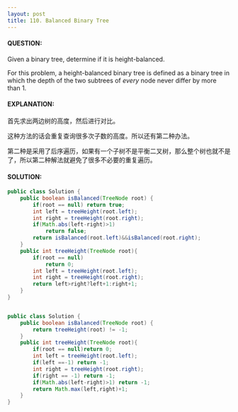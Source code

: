 ```yaml
---
layout: post
title: 110. Balanced Binary Tree
---
```


#### QUESTION:

Given a binary tree, determine if it is height-balanced.

For this problem, a height-balanced binary tree is defined as a binary tree in which the depth of the two subtrees of *every* node never differ by more than 1.

#### EXPLANATION:

首先求出两边树的高度，然后进行对比。

这种方法的话会重复查询很多次子数的高度。所以还有第二种办法。

第二种是采用了后序遍历，如果有一个子树不是平衡二叉树，那么整个树也就不是了，所以第二种解法就避免了很多不必要的重复遍历。

#### SOLUTION:

```java
public class Solution {
    public boolean isBalanced(TreeNode root) {
        if(root == null) return true;
        int left = treeHeight(root.left);
        int right = treeHeight(root.right);
        if(Math.abs(left-right)>1)
            return false;
        return isBalanced(root.left)&&isBalanced(root.right);
    }
    public int treeHeight(TreeNode root){
        if(root == null)
            return 0;
        int left = treeHeight(root.left);
        int right = treeHeight(root.right);
        return left>right?left+1:right+1;
    }
}


public class Solution {
    public boolean isBalanced(TreeNode root) {
        return treeHeight(root) != -1;
    }
    public int treeHeight(TreeNode root){
        if(root == null)return 0;
        int left = treeHeight(root.left);
        if(left ==-1) return -1;
        int right = treeHeight(root.right);
        if(right == -1) return -1;
        if(Math.abs(left-right)>1) return -1;
        return Math.max(left,right)+1;
    }
}
```

